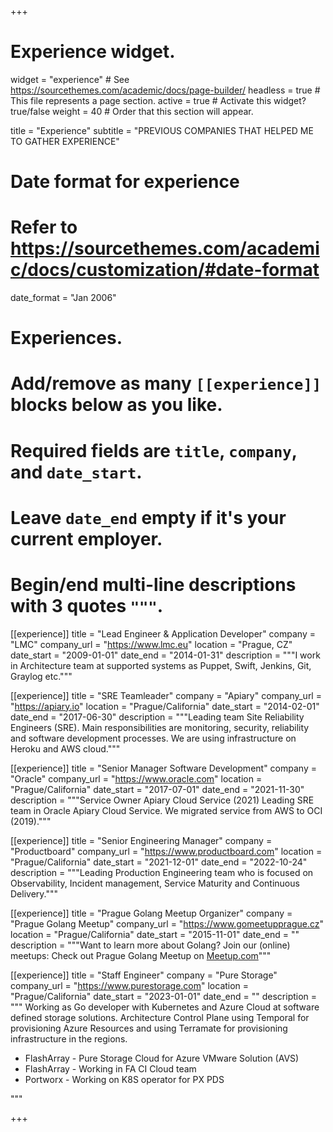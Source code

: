 +++
# Experience widget.
widget = "experience"  # See https://sourcethemes.com/academic/docs/page-builder/
headless = true  # This file represents a page section.
active = true  # Activate this widget? true/false
weight = 40  # Order that this section will appear.

title = "Experience"
subtitle = "PREVIOUS COMPANIES THAT HELPED ME TO GATHER EXPERIENCE"

# Date format for experience
#   Refer to https://sourcethemes.com/academic/docs/customization/#date-format
date_format = "Jan 2006"

# Experiences.
#   Add/remove as many `[[experience]]` blocks below as you like.
#   Required fields are `title`, `company`, and `date_start`.
#   Leave `date_end` empty if it's your current employer.
#   Begin/end multi-line descriptions with 3 quotes `"""`.
[[experience]]
  title = "Lead Engineer & Application Developer"
  company = "LMC"
  company_url = "https://www.lmc.eu"
  location = "Prague, CZ"
  date_start = "2009-01-01"
  date_end = "2014-01-31"
  description = """I work in Architecture team at supported systems as Puppet, Swift, Jenkins, Git, Graylog etc."""


[[experience]]
  title = "SRE Teamleader"
  company = "Apiary"
  company_url = "https://apiary.io"
  location = "Prague/California"
  date_start = "2014-02-01"
  date_end = "2017-06-30"
  description = """Leading team Site Reliability Engineers (SRE). Main responsibilities are monitoring, security, reliability and software development processes. We are using infrastructure on Heroku and AWS cloud."""


[[experience]]
  title = "Senior Manager Software Development"
  company = "Oracle"
  company_url = "https://www.oracle.com"
  location = "Prague/California"
  date_start = "2017-07-01"
  date_end = "2021-11-30"
  description = """Service Owner Apiary Cloud Service (2021)
Leading SRE team in Oracle Apiary Cloud Service. We migrated service from AWS to OCI (2019)."""

[[experience]]
  title = "Senior Engineering Manager"
  company = "Productboard"
  company_url = "https://www.productboard.com"
  location = "Prague/California"
  date_start = "2021-12-01"
  date_end = "2022-10-24"
  description = """Leading Production Engineering team who is focused on Observability, Incident management, Service Maturity and Continuous Delivery."""

[[experience]]
  title = "Prague Golang Meetup Organizer"
  company = "Prague Golang Meetup"
  company_url = "https://www.gomeetupprague.cz"
  location = "Prague/California"
  date_start = "2015-11-01"
  date_end = ""
  description = """Want to learn more about Golang? Join our (online) meetups: Check out Prague Golang Meetup on [Meetup.com](https://www.meetup.com/prague-golang-meetup/)"""


[[experience]]
  title = "Staff Engineer"
  company = "Pure Storage"
  company_url = "https://www.purestorage.com"
  location = "Prague/California"
  date_start = "2023-01-01"
  date_end = ""
  description = """
Working as Go developer with Kubernetes and Azure Cloud at software defined storage solutions. Architecture Control Plane using Temporal for provisioning Azure Resources and using Terramate for provisioning infrastructure in the regions. 

- FlashArray - Pure Storage Cloud for Azure VMware Solution (AVS)
- FlashArray - Working in FA CI Cloud team
- Portworx - Working on K8S operator for PX PDS

"""

+++

